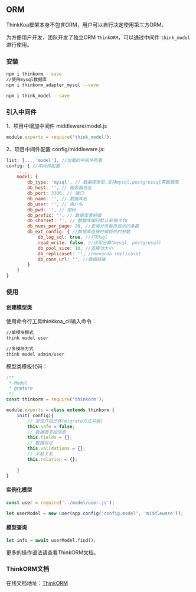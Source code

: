 ## ORM
ThinkKoa框架本身不包含ORM，用户可以自行决定使用第三方ORM。

为方便用户开发，团队开发了独立ORM `ThinkORM`，可以通过中间件 `think_model`进行使用。

### 安装

```bash
npm i thinkorm --save
//使用mysql数据库
npm i thinkorm_adapter_mysql --save

npm i think_model --save
```

### 引入中间件

1、项目中增加中间件 middleware/model.js

```js
module.exports = require('think_model');
```

2、项目中间件配置 config/middleware.js:

```js
list: [...,'model'], //加载的中间件列表
config: { //中间件配置
    ...,
    model: {
        db_type: 'mysql', // 数据库类型,支持mysql,postgressql等数据库
        db_host: '', // 服务器地址
        db_port: 3306, // 端口
        db_name: '', // 数据库名
        db_user: '', // 用户名
        db_pwd: '', // 密码
        db_prefix: '', // 数据库表前缀
        db_charset: '', // 数据库编码默认采用utf8
        db_nums_per_page: 20, //查询分页每页显示的条数
        db_ext_config: { //数据库连接时候额外的参数
            db_log_sql: true, //打印sql
            read_write: false, //读写分离(mysql, postgresql)
            db_pool_size: 10, //连接池大小
            db_replicaset: '', //mongodb replicaset
            db_conn_url: '', //数据链接
        } 
    }
}
```

### 使用


#### 创建模型类
使用命令行工具thinkkoa_cli输入命令：

```bash
//单模块模式
think model user

//多模块方式
think model admin/user
```
模型类模板代码：

```js
/**
 * Model
 * @return
 */
const thinkorm = require('thinkorm');

module.exports = class extends thinkorm {
    init( config){
        // 是否开启迁移(migrate方法可用)
        this.safe = false;
        // 数据表字段信息
        this.fields = {};
        // 数据验证
        this.validations = {};
        // 关联关系
        this.relation = {};

    }
}

```
#### 实例化模型

```js
const user = require('../model/user.js');

let userModel = new user(app.config('config.model', 'middleware'));
```

#### 模型查询

```js
let info = await userModel.find();
```
更多的操作语法请查看ThinkORM文档。

### ThinkORM文档
在线文档地址：[ThinkORM](/orm/index.jhtml)